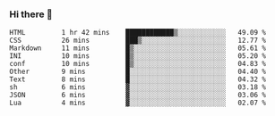 ### Hi there 👋
<!--START_SECTION:waka-->

```text
HTML         1 hr 42 mins    ████████████▒░░░░░░░░░░░░   49.09 %
CSS          26 mins         ███▒░░░░░░░░░░░░░░░░░░░░░   12.77 %
Markdown     11 mins         █▒░░░░░░░░░░░░░░░░░░░░░░░   05.61 %
INI          10 mins         █▒░░░░░░░░░░░░░░░░░░░░░░░   05.20 %
conf         10 mins         █▒░░░░░░░░░░░░░░░░░░░░░░░   04.83 %
Other        9 mins          █░░░░░░░░░░░░░░░░░░░░░░░░   04.40 %
Text         8 mins          █░░░░░░░░░░░░░░░░░░░░░░░░   04.32 %
sh           6 mins          ▓░░░░░░░░░░░░░░░░░░░░░░░░   03.18 %
JSON         6 mins          ▓░░░░░░░░░░░░░░░░░░░░░░░░   03.06 %
Lua          4 mins          ▓░░░░░░░░░░░░░░░░░░░░░░░░   02.07 %
```

<!--END_SECTION:waka-->

<!--
**YoganshSharma/YoganshSharma** is a ✨ _special_ ✨ repository because its `README.md` (this file) appears on your GitHub profile.

Here are some ideas to get you started:

- 🔭 I’m currently working on ...
- 🌱 I’m currently learning ...
- 👯 I’m looking to collaborate on ...
- 🤔 I’m looking for help with ...
- 💬 Ask me about ...
- 📫 How to reach me: ...
- 😄 Pronouns: ...
- ⚡ Fun fact: ...
-->
